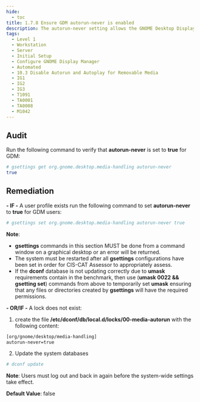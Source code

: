 ```yaml
---
hide:
  - toc
title: 1.7.8 Ensure GDM autorun-never is enabled
description: The autorun-never setting allows the GNOME Desktop Display Manager to disable autorun through GDM.
tags:
  - Level 1
  - Workstation
  - Server
  - Initial Setup
  - Configure GNOME Display Manager
  - Automated
  - 10.3 Disable Autorun and Autoplay for Removable Media
  - IG1
  - IG2
  - IG3
  - T1091
  - TA0001
  - TA0008
  - M1042
---
```


## Audit
Run the following command to verify that **autorun-never** is set to **true** for GDM:
```bash
# gsettings get org.gnome.desktop.media-handling autorun-never
true
```

## Remediation
**- IF -** A user profile exists run the following command to set **autorun-never** to **true** for GDM users:
```bash
# gsettings set org.gnome.desktop.media-handling autorun-never true
```

**Note**:
- **gsettings** commands in this section MUST be done from a command window on a graphical desktop or an error will be returned.
- The system must be restarted after all **gsettings** configurations have been set in order for CIS-CAT Assessor to appropriately assess.
- If the **dconf** database is not updating correctly due to **umask** requirements contain in the benchmark, then use (**umask 0022 && gsetting set**) commands from above to temporarily set **umask** ensuring that any files or directories created by **gsettings** will have the required permissions.

**- OR/IF -** A lock does not exist:
1. create the file **/etc/dconf/db/local.d/locks/00-media-autorun** with the following content:
```bash
[org/gnome/desktop/media-handling]
autorun-never=true
```

2. Update the system databases
```bash
# dconf update
```
**Note**: Users must log out and back in again before the system-wide settings take effect.

**Default Value**:
false
